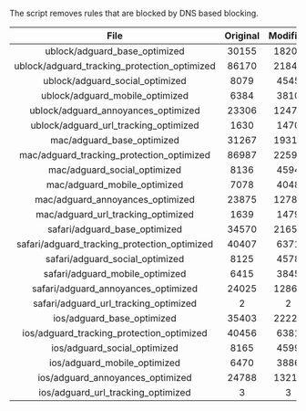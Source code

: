The script removes rules that are blocked by DNS based blocking.


| File | Original | Modified |
|:----:|:-----:|:-----:|
| ublock/adguard_base_optimized | 30155 | 18202 |
| ublock/adguard_tracking_protection_optimized | 86170 | 21843 |
| ublock/adguard_social_optimized | 8079 | 4545 |
| ublock/adguard_mobile_optimized | 6384 | 3810 |
| ublock/adguard_annoyances_optimized | 23306 | 12470 |
| ublock/adguard_url_tracking_optimized | 1630 | 1470 |
| mac/adguard_base_optimized | 31267 | 19319 |
| mac/adguard_tracking_protection_optimized | 86987 | 22591 |
| mac/adguard_social_optimized | 8136 | 4594 |
| mac/adguard_mobile_optimized | 7078 | 4048 |
| mac/adguard_annoyances_optimized | 23875 | 12787 |
| mac/adguard_url_tracking_optimized | 1639 | 1479 |
| safari/adguard_base_optimized | 34570 | 21651 |
| safari/adguard_tracking_protection_optimized | 40407 | 6371 |
| safari/adguard_social_optimized | 8125 | 4578 |
| safari/adguard_mobile_optimized | 6415 | 3845 |
| safari/adguard_annoyances_optimized | 24025 | 12861 |
| safari/adguard_url_tracking_optimized | 2 | 2 |
| ios/adguard_base_optimized | 35403 | 22226 |
| ios/adguard_tracking_protection_optimized | 40456 | 6381 |
| ios/adguard_social_optimized | 8165 | 4599 |
| ios/adguard_mobile_optimized | 6470 | 3886 |
| ios/adguard_annoyances_optimized | 24788 | 13218 |
| ios/adguard_url_tracking_optimized | 3 | 3 |